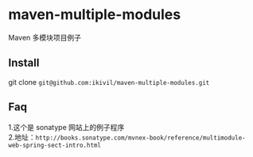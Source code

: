 # maven-multiple-modules
Maven 多模块项目例子

## Install
git clone `git@github.com:ikivil/maven-multiple-modules.git`

## Faq
1.这个是 sonatype 网站上的例子程序  
2.地址：`http://books.sonatype.com/mvnex-book/reference/multimodule-web-spring-sect-intro.html`
